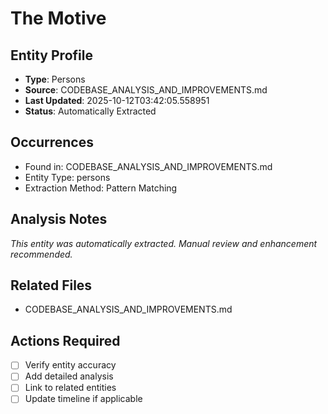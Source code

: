 # The Motive

## Entity Profile
- **Type**: Persons
- **Source**: CODEBASE_ANALYSIS_AND_IMPROVEMENTS.md
- **Last Updated**: 2025-10-12T03:42:05.558951
- **Status**: Automatically Extracted

## Occurrences
- Found in: CODEBASE_ANALYSIS_AND_IMPROVEMENTS.md
- Entity Type: persons
- Extraction Method: Pattern Matching

## Analysis Notes
*This entity was automatically extracted. Manual review and enhancement recommended.*

## Related Files
- CODEBASE_ANALYSIS_AND_IMPROVEMENTS.md

## Actions Required
- [ ] Verify entity accuracy
- [ ] Add detailed analysis
- [ ] Link to related entities
- [ ] Update timeline if applicable
